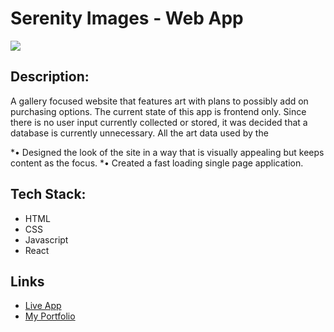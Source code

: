 # Serenity Images - Web App
<img src="https://img.shields.io/badge/LICENSE-mit-green"/>

## Description:

A gallery focused website that features art with plans to possibly add on purchasing options. The current state of this app is frontend only. Since there is no user input currently collected or stored, it was decided that a database is currently unnecessary. All the art data used by the  

*• Designed the look of the site in a way that is visually appealing but keeps content as the focus.
*• Created a fast loading single page application.


## Tech Stack:

* HTML
* CSS
* Javascript
* React

## Links
* [Live App](https://serenityimages.studio/)
* [My Portfolio](https://dionne-stratton-portfolio.netlify.app/)
